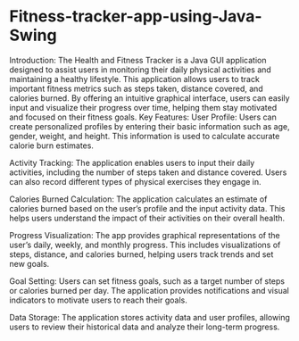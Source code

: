 # Fitness-tracker-app-using-Java-Swing
Introduction:
The Health and Fitness Tracker is a Java GUI application designed to assist users in monitoring their daily physical activities and maintaining a healthy lifestyle. This application allows users to track important fitness metrics such as steps taken, distance covered, and calories burned. By offering an intuitive graphical interface, users can easily input and visualize their progress over time, helping them stay motivated and focused on their fitness goals.
Key Features:
User Profile: Users can create personalized profiles by entering their basic information such as age, gender, weight, and height. This information is used to calculate accurate calorie burn estimates.

Activity Tracking: The application enables users to input their daily activities, including the number of steps taken and distance covered. Users can also record different types of physical exercises they engage in.

Calories Burned Calculation: The application calculates an estimate of calories burned based on the user’s profile and the input activity data. This helps users understand the impact of their activities on their overall health.

Progress Visualization: The app provides graphical representations of the user’s daily, weekly, and monthly progress. This includes visualizations of steps, distance, and calories burned, helping users track trends and set new goals.

Goal Setting: Users can set fitness goals, such as a target number of steps or calories burned per day. The application provides notifications and visual indicators to motivate users to reach their goals.

Data Storage: The application stores activity data and user profiles, allowing users to review their historical data and analyze their long-term progress.
